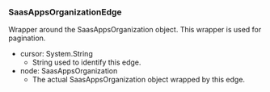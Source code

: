 ### SaasAppsOrganizationEdge
Wrapper around the SaasAppsOrganization object. This wrapper is used for pagination.

- cursor: System.String
  - String used to identify this edge.
- node: SaasAppsOrganization
  - The actual SaasAppsOrganization object wrapped by this edge.
